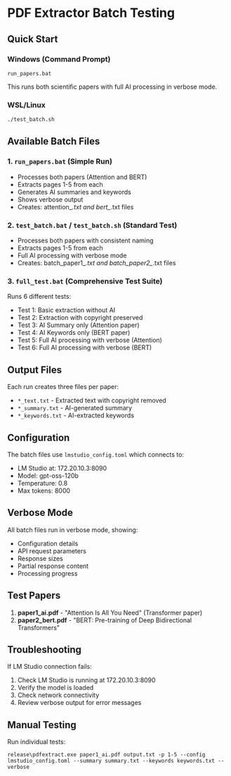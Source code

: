 # PDF Extractor Batch Testing

## Quick Start

### Windows (Command Prompt)
```batch
run_papers.bat
```
This runs both scientific papers with full AI processing in verbose mode.

### WSL/Linux
```bash
./test_batch.sh
```

## Available Batch Files

### 1. `run_papers.bat` (Simple Run)
- Processes both papers (Attention and BERT)
- Extracts pages 1-5 from each
- Generates AI summaries and keywords
- Shows verbose output
- Creates: attention_*.txt and bert_*.txt files

### 2. `test_batch.bat` / `test_batch.sh` (Standard Test)
- Processes both papers with consistent naming
- Extracts pages 1-5 from each
- Full AI processing with verbose mode
- Creates: batch_paper1_*.txt and batch_paper2_*.txt files

### 3. `full_test.bat` (Comprehensive Test Suite)
Runs 6 different tests:
- Test 1: Basic extraction without AI
- Test 2: Extraction with copyright preserved
- Test 3: AI Summary only (Attention paper)
- Test 4: AI Keywords only (BERT paper)
- Test 5: Full AI processing with verbose (Attention)
- Test 6: Full AI processing with verbose (BERT)

## Output Files

Each run creates three files per paper:
- `*_text.txt` - Extracted text with copyright removed
- `*_summary.txt` - AI-generated summary
- `*_keywords.txt` - AI-extracted keywords

## Configuration

The batch files use `lmstudio_config.toml` which connects to:
- LM Studio at: 172.20.10.3:8090
- Model: gpt-oss-120b
- Temperature: 0.8
- Max tokens: 8000

## Verbose Mode

All batch files run in verbose mode, showing:
- Configuration details
- API request parameters
- Response sizes
- Partial response content
- Processing progress

## Test Papers

1. **paper1_ai.pdf** - "Attention Is All You Need" (Transformer paper)
2. **paper2_bert.pdf** - "BERT: Pre-training of Deep Bidirectional Transformers"

## Troubleshooting

If LM Studio connection fails:
1. Check LM Studio is running at 172.20.10.3:8090
2. Verify the model is loaded
3. Check network connectivity
4. Review verbose output for error messages

## Manual Testing

Run individual tests:
```batch
release\pdfextract.exe paper1_ai.pdf output.txt -p 1-5 --config lmstudio_config.toml --summary summary.txt --keywords keywords.txt --verbose
```